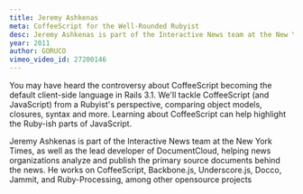 ```yaml
---
title: Jeremy Ashkenas
meta: CoffeeScript for the Well-Rounded Rubyist
desc: Jeremy Ashkenas is part of the Interactive News team at the New York Times, as well as the lead developer of DocumentCloud, helping news organizations analyze and publish the primary source documents behind the news.
year: 2011
author: GORUCO
vimeo_video_id: 27200146
---
```


You may have heard the controversy about CoffeeScript becoming the default client-side language in Rails 3.1. We'll tackle CoffeeScript (and JavaScript) from a Rubyist's perspective, comparing object models, closures, syntax and more. Learning about CoffeeScript can help highlight the Ruby-ish parts of JavaScript.

Jeremy Ashkenas is part of the Interactive News team at the New York Times, as well as the lead developer of DocumentCloud, helping news organizations analyze and publish the primary source documents behind the news. He works on CoffeeScript, Backbone.js, Underscore.js, Docco, Jammit, and Ruby-Processing, among other opensource projects
